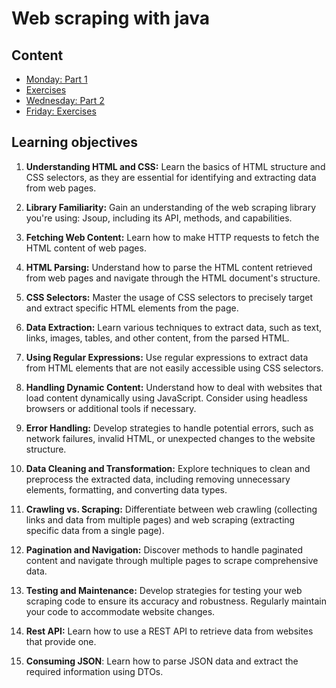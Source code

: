 # Web scraping with java 
## Content
- [Monday: Part 1](WebScraping.md)
- [Exercises](ClassExercises.md)
- [Wednesday: Part 2](WebScraping2.md)
- [Friday: Exercises](Week4Exercises.md)
## Learning objectives

1. **Understanding HTML and CSS:** Learn the basics of HTML structure and CSS selectors, as they are essential for identifying and extracting data from web pages.

2. **Library Familiarity:** Gain an understanding of the web scraping library you're using: Jsoup, including its API, methods, and capabilities.

3. **Fetching Web Content:** Learn how to make HTTP requests to fetch the HTML content of web pages.

4. **HTML Parsing:** Understand how to parse the HTML content retrieved from web pages and navigate through the HTML document's structure.

5. **CSS Selectors:** Master the usage of CSS selectors to precisely target and extract specific HTML elements from the page.

6. **Data Extraction:** Learn various techniques to extract data, such as text, links, images, tables, and other content, from the parsed HTML.

7. **Using Regular Expressions:** Use regular expressions to extract data from HTML elements that are not easily accessible using CSS selectors.

8. **Handling Dynamic Content:** Understand how to deal with websites that load content dynamically using JavaScript. Consider using headless browsers or additional tools if necessary.

9. **Error Handling:** Develop strategies to handle potential errors, such as network failures, invalid HTML, or unexpected changes to the website structure.

10. **Data Cleaning and Transformation:** Explore techniques to clean and preprocess the extracted data, including removing unnecessary elements, formatting, and converting data types.

11. **Crawling vs. Scraping:** Differentiate between web crawling (collecting links and data from multiple pages) and web scraping (extracting specific data from a single page).

12. **Pagination and Navigation:** Discover methods to handle paginated content and navigate through multiple pages to scrape comprehensive data.

13. **Testing and Maintenance:** Develop strategies for testing your web scraping code to ensure its accuracy and robustness. Regularly maintain your code to accommodate website changes.

14. **Rest API:** Learn how to use a REST API to retrieve data from websites that provide one.

15. **Consuming JSON**: Learn how to parse JSON data and extract the required information using DTOs.